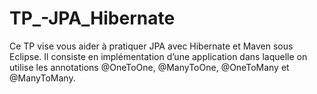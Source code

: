 # TP_-JPA_Hibernate
Ce TP vise vous aider à pratiquer JPA avec Hibernate et Maven sous Eclipse. Il consiste en  implémentation d’une application dans laquelle on utilise les annotations @OneToOne, @ManyToOne,  @OneToMany et @ManyToMany.

